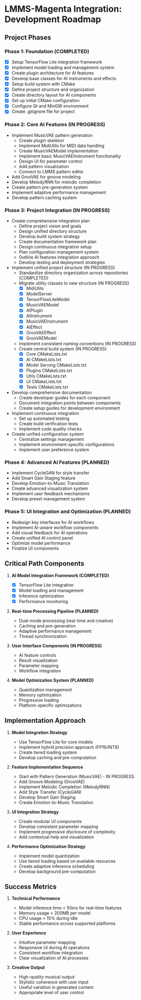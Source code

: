 # LMMS-Magenta Integration: Development Roadmap

## Project Phases

### Phase 1: Foundation (COMPLETED)
- [x] Setup TensorFlow Lite integration framework
- [x] Implement model loading and management system
- [x] Create plugin architecture for AI features
- [x] Develop base classes for AI instruments and effects
- [x] Setup build system with CMake
- [x] Define project structure and organization
- [x] Create directory layout for AI components
- [x] Set up initial CMake configuration
- [x] Configure Qt and MinGW environment
- [x] Create .gitignore file for project

### Phase 2: Core AI Features (IN PROGRESS)
- Implement MusicVAE pattern generation
  - Create plugin skeleton
  - Implement MidiUtils for MIDI data handling
  - Create MusicVAEModel implementation
  - Implement basic MusicVAEInstrument functionality
  - Design UI for parameter control
  - Add pattern visualization
  - Connect to LMMS pattern editor
- Add GrooVAE for groove modeling
- Develop MelodyRNN for melodic completion
- Create pattern pre-generation system
- Implement adaptive performance management
- Develop pattern caching system

### Phase 3: Project Integration (IN PROGRESS)
- Create comprehensive integration plan
  - Define project vision and goals
  - Design unified directory structure
  - Develop build system strategy
  - Create documentation framework plan
  - Design continuous integration setup
  - Plan configuration management system
  - Outline AI features integration approach
  - Develop testing and deployment strategies
- Implement unified project structure (IN PROGRESS)
  - Standardize directory organization across repositories (COMPLETED)
  - Migrate utility classes to new structure (IN PROGRESS)
    - [x] MidiUtils
    - [x] ModelServer
    - [x] TensorFlowLiteModel
    - [x] MusicVAEModel
    - [x] AIPlugin
    - [x] AIInstrument
    - [x] MusicVAEInstrument
    - [x] AIEffect
    - [x] GrooVAEEffect
    - [x] GrooVAEModel
  - Implement consistent naming conventions (IN PROGRESS)
  - Create central build system (IN PROGRESS)
    - [x] Core CMakeLists.txt
    - [x] AI CMakeLists.txt
    - [x] Model Serving CMakeLists.txt
    - [x] Plugins CMakeLists.txt
    - [x] Utils CMakeLists.txt
    - [x] UI CMakeLists.txt
    - [x] Tests CMakeLists.txt
- Develop comprehensive documentation
  - Create developer guides for each component
  - Document integration points between components
  - Create setup guides for development environment
- Implement continuous integration
  - Set up automated testing
  - Create build verification tests
  - Implement code quality checks
- Create unified configuration system
  - Centralize settings management
  - Implement environment-specific configurations
  - Implement user preference system

### Phase 4: Advanced AI Features (PLANNED)
- Implement CycleGAN for style transfer
- Add Smart Gain Staging feature
- Develop Emotion-to-Music Translation
- Create advanced visualization system
- Implement user feedback mechanisms
- Develop preset management system

### Phase 5: UI Integration and Optimization (PLANNED)
- Redesign key interfaces for AI workflows
- Implement AI-aware workflow components
- Add visual feedback for AI operations
- Create unified AI control panel
- Optimize model performance
- Finalize UI components

## Critical Path Components

1. **AI Model Integration Framework (COMPLETED)**
   - [x] TensorFlow Lite integration
   - [x] Model loading and management
   - [x] Inference optimization
   - [x] Performance monitoring

2. **Real-time Processing Pipeline (PLANNED)**
   - Dual-mode processing (real-time and creative)
   - Caching and pre-generation
   - Adaptive performance management
   - Thread synchronization

3. **User Interface Components (IN PROGRESS)**
   - AI feature controls
   - Result visualization
   - Parameter mapping
   - Workflow integration

4. **Model Optimization System (PLANNED)**
   - Quantization management
   - Memory optimization
   - Progressive loading
   - Platform-specific optimizations

## Implementation Approach

1. **Model Integration Strategy**
   - Use TensorFlow Lite for core models
   - Implement hybrid precision approach (FP16/INT8)
   - Create tiered loading system
   - Develop caching and pre-computation

2. **Feature Implementation Sequence**
   - Start with Pattern Generation (MusicVAE) - IN PROGRESS
   - Add Groove Modeling (GrooVAE)
   - Implement Melodic Completion (MelodyRNN)
   - Add Style Transfer (CycleGAN)
   - Develop Smart Gain Staging
   - Create Emotion-to-Music Translation

3. **UI Integration Strategy**
   - Create modular UI components
   - Develop consistent parameter mapping
   - Implement progressive disclosure of complexity
   - Add contextual help and visualization

4. **Performance Optimization Strategy**
   - Implement model quantization
   - Use tiered loading based on available resources
   - Create adaptive inference scheduling
   - Develop background pre-computation

## Success Metrics

1. **Technical Performance**
   - Model inference time < 50ms for real-time features
   - Memory usage < 200MB per model
   - CPU usage < 15% during idle
   - Stable performance across supported platforms

2. **User Experience**
   - Intuitive parameter mapping
   - Responsive UI during AI operations
   - Consistent workflow integration
   - Clear visualization of AI processes

3. **Creative Output**
   - High-quality musical output
   - Stylistic coherence with user input
   - Useful variation in generated content
   - Appropriate level of user control

